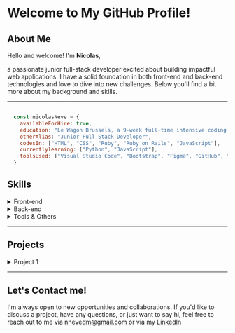 <!-- Title and Introduction -->
# Welcome to My GitHub Profile!

## About Me
<p>Hello and welcome! I'm <strong>Nicolas</strong>, </p>
a passionate junior full-stack developer excited about building impactful web applications. I have a solid foundation in both front-end and back-end technologies and love to dive into new challenges. Below you'll find a bit more about my background and skills.

---
```javascript

  const nicolasNeve = {
    availableForHire: true,
    education: "Le Wagon Brussels, a 9-week full-time intensive coding bootcamp",
    otherAlias: "Junior Full Stack Developer",
    codesIn: ["HTML", "CSS", "Ruby", "Ruby on Rails", "JavaScript"],
    currentlylearning: ["Python", "JavaScript"],
    toolsUsed: ["Visual Studio Code", "Bootstrap", "Figma", "GitHub", "Heroku"]
  }
```
<!-- Skills with Cool Buttons -->
## Skills
<details>
  <summary>Front-end</summary>
  <br>
  <p align="center">
    <a href="#"><img src="https://img.shields.io/badge/HTML5-E34F26?style=for-the-badge&logo=html5&logoColor=white" alt="HTML5"></a>
    <a href="#"><img src="https://img.shields.io/badge/CSS3-1572B6?style=for-the-badge&logo=css3&logoColor=white" alt="CSS3"></a>
    <a href="#"><img src="https://img.shields.io/badge/JavaScript-F7DF1E?style=for-the-badge&logo=javascript&logoColor=black" alt="JavaScript"></a>
    <a href="#"><img src="https://img.shields.io/badge/Bootstrap-563D7C?style=for-the-badge&logo=bootstrap&logoColor=white" alt="Bootstrap"></a>
  </p>
</details>

<details>
  <summary>Back-end</summary>
  <br>
  <p align="center">
    <a href="#"><img src="https://img.shields.io/badge/Ruby-CC342D?style=for-the-badge&logo=ruby&logoColor=white" alt="Ruby"></a>
    <a href="#"><img src="https://img.shields.io/badge/Ruby%20on%20Rails-CC0000?style=for-the-badge&logo=ruby-on-rails&logoColor=white" alt="Ruby on Rails"></a>
    <a href="#"><img src="https://img.shields.io/badge/C-00599C?style=for-the-badge&logo=c&logoColor=white" alt="C"></a>
    <a href="#"><img src="https://img.shields.io/badge/SQL-4479A1?style=for-the-badge&logo=postgresql&logoColor=white" alt="SQL"></a>
    <a href="#"><img src="https://img.shields.io/badge/SQLite-003B57?style=for-the-badge&logo=sqlite&logoColor=white" alt="SQLite"></a>
    <a href="#"><img src="https://img.shields.io/badge/MySQL-4479A1?style=for-the-badge&logo=mysql&logoColor=white" alt="MySQL"></a>
    <a href="#"><img src="https://img.shields.io/badge/PostgreSQL-336791?style=for-the-badge&logo=postgresql&logoColor=white" alt="PostgreSQL"></a>
    <a href="#"><img src="https://img.shields.io/badge/Redis-DC382D?style=for-the-badge&logo=redis&logoColor=white" alt="Redis"></a>
  </p>
</details>

<details>
  <summary>Tools & Others</summary>
  <br>
  <p align="center">
    <a href="#"><img src="https://img.shields.io/badge/Git-F05032?style=for-the-badge&logo=git&logoColor=white" alt="Git"></a>
    <a href="#"><img src="https://img.shields.io/badge/Heroku-430098?style=for-the-badge&logo=heroku&logoColor=white" alt="Heroku"></a>
    <a href="#"><img src="https://img.shields.io/badge/Shell-4EAA25?style=for-the-badge&logo=gnu-bash&logoColor=white" alt="Shell"></a>
    <a href="#"><img src="https://img.shields.io/badge/Figma-F24E1E?style=for-the-badge&logo=figma&logoColor=white" alt="Figma"></a>
  </p>
</details>

---

<!-- Animated GIFs for Projects -->
## Projects
<details>
  <summary>Project 1</summary>
  <br>
  <p align="center">
    <iframe src="https://giphy.com/embed/scZPhLqaVOM1qG4lT9" width="480" height="480" style="" frameBorder="0" class="giphy-embed" allowFullScreen></iframe><p><a href="https://giphy.com/gifs/scaler-official-monday-computer-laptop-scZPhLqaVOM1qG4lT9">via GIPHY</a></p>
  <h2>https://www.masterymate.me</h2>
</details>

---

<!-- Contact Section -->
## Let's Contact me!
I'm always open to new opportunities and collaborations. If you'd like to discuss a project, have any questions, or just want to say hi, feel free to reach out to me via nnevedm@gmail.com or via my <a href="https://www.linkedin.com/in/nicolas-nève" src="(https://img.shields.io/badge/LinkedIn-0077B5?style=for-the-badge&logo=linkedin&logoColor=white)](https://www.linkedin.com/in/yourlinkedinprofile)" target="_blank">LinkedIn</a>
